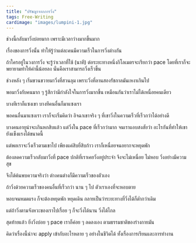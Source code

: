 ```yaml
---
title: "ปรัชญาจากการวิ่ง"
tags: Free-Writing
cardimage: "images/lumpini-1.jpg"
---
```


ช่วงนี้กลับมาวิ่งบ่อยมาก เพราะมีเวลาว่างมากขึ้นมาก

เรื่องของการวิ่งนั้น ทำให้รู้ว่าแต่ละคนมีความเร็วในการวิ่งต่างกัน

ถ้าใครอยู่ในวงการวิ่ง จะรู้ว่าเวลาที่ใช้ (นาที) ต่อระยะทางหนึ่งกิโลเมตรจะเรียกว่า pace โดยที่เราก็จะพยายามทำให้ค่านี้น้อยลง นั่นคือเราสามารถวิ่งเร็วขึ้น

ช่วงหลัง ๆ เริ่มขวนขวายมาวิ่งที่สวนลุม เพราะวิ่งที่ลานสองรัชกาลมันเหงาเกินไป

พอมาวิ่งกับคนมาก ๆ รู้สึกว่ามีกำลังใจในการวิ่งมากขึ้น เหมือนกันว่าเราไม่ได้เหนื่อยคนเดียว

บางทีเราก็แซงเขา บางทีคนอื่นก็มาแซงเรา

พอคนอื่นมาแซงเรา เราก็จะเริ่มคิดว่า อิจฉาเขาจริง ๆ ที่เขาวิ่งในความเร็วที่เร็วกว่าได้อย่างดี

บางคนอายุน่าจะเกินหกสิบแล้ว แต่วิ่งใน pace ที่เร็วกว่ามาก จนเราแอบสงสัยว่า อะไรกันที่ทำให้เขายังแข็งแรงได้ขนาดนี้

แต่พอเราจะวิ่งเร็วตามเขาไป เพียงแค่สิบยี่สิบก้าว เราก็เหนื่อยจนอยากจะหยุดพัก

ต้องลดความเร็วกลับมาวิ่งที่ pace ปกติที่เราเคยวิ่งอยู่ประจำ จึงจะไม่เหนื่อย ไม่หอบ วิ่งอย่างมีความสุข

จึงได้ค้นพบความจริงว่า ต่างคนต่างก็มีความเร็วของตัวเอง

ถ้าวิ่งด้วยความเร็วของคนอื่นที่เร็วกว่า นาน ๆ ไป ตัวเราเองที่จะหอบตาย

หอบจนหมดแรง ก็จะต้องหยุดพัก หยุดเดิน กลายเป็นว่าระยะทางที่วิ่งได้ก็ต่ำกว่าเดิม

แต่ถ้าวิ่งตามจังหวะของเราไปเรื่อย ๆ ก็จะวิ่งได้นาน วิ่งได้ไกล

สุดท้ายแล้ว ยิ่งวิ่งบ่อย ๆ pace เราก็ค่อย ๆ ลดลงเอง ตามธรรมชาติของร่างกายมัน

คิดว่าเรื่องนี้น่าจะ apply เข้ากับอะไรหลาย ๆ อย่างในชีวิตได้ ทั้งเรื่องการเรียนและการทำงาน